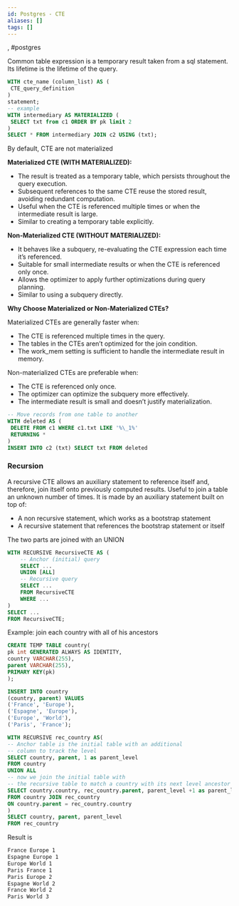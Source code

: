 ```yaml
---
id: Postgres - CTE
aliases: []
tags: []
---
```


, #postgres

Common table expression is a temporary result taken from a sql statement. Its lifetime is the lifetime of the query.

```sql
WITH cte_name (column_list) AS (
 CTE_query_definition
)
statement;
-- example
WITH intermediary AS MATERIALIZED (
 SELECT txt from c1 ORDER BY pk limit 2
)
SELECT * FROM intermediary JOIN c2 USING (txt);
```

By default, CTE are not materialized

**Materialized CTE (WITH MATERIALIZED):**

- The result is treated as a temporary table, which persists throughout the query execution.
- Subsequent references to the same CTE reuse the stored result, avoiding redundant computation.
- Useful when the CTE is referenced multiple times or when the intermediate result is large.
- Similar to creating a temporary table explicitly.

**Non-Materialized CTE (WITHOUT MATERIALIZED):**

- It behaves like a subquery, re-evaluating the CTE expression each time it’s referenced.
- Suitable for small intermediate results or when the CTE is referenced only once.
- Allows the optimizer to apply further optimizations during query planning.
- Similar to using a subquery directly.

**Why Choose Materialized or Non-Materialized CTEs?**

Materialized CTEs are generally faster when:

- The CTE is referenced multiple times in the query.
- The tables in the CTEs aren’t optimized for the join condition.
- The work_mem setting is sufficient to handle the intermediate result in memory.

Non-materialized CTEs are preferable when:

- The CTE is referenced only once.
- The optimizer can optimize the subquery more effectively.
- The intermediate result is small and doesn’t justify materialization.

```sql
-- Move records from one table to another
WITH deleted AS (
 DELETE FROM c1 WHERE c1.txt LIKE '%\_1%'
 RETURNING *
)
INSERT INTO c2 (txt) SELECT txt FROM deleted
```

### Recursion

A recursive CTE allows an auxiliary statement to reference itself and, therefore, join itself onto previously computed results. Useful to join a table an unknown number of times.
It is made by an auxiliary statement built on top of:

- A non recursive statement, which works as a bootstrap statement
- A recursive statement that references the bootstrap statement or itself

The two parts are joined with an UNION

```sql
WITH RECURSIVE RecursiveCTE AS (
    -- Anchor (initial) query
    SELECT ...
    UNION [ALL]
    -- Recursive query
    SELECT ...
    FROM RecursiveCTE
    WHERE ...
)
SELECT ...
FROM RecursiveCTE;
```

Example: join each country with all of his ancestors

```sql
CREATE TEMP TABLE country(
pk int GENERATED ALWAYS AS IDENTITY,
country VARCHAR(255),
parent VARCHAR(255),
PRIMARY KEY(pk)
);

INSERT INTO country
(country, parent) VALUES
('France', 'Europe'),
('Espagne', 'Europe'),
('Europe', 'World'),
('Paris', 'France');

WITH RECURSIVE rec_country AS(
-- Anchor table is the initial table with an additional
-- column to track the level
SELECT country, parent, 1 as parent_level
FROM country
UNION ALL
-- now we join the initial table with
-- the recursive table to match a country with its next level ancestor
SELECT country.country, rec_country.parent, parent_level +1 as parent_level
FROM country JOIN rec_country
ON country.parent = rec_country.country
)
SELECT country, parent, parent_level
FROM rec_country
```

Result is

```txt
France Europe 1
Espagne Europe 1
Europe World 1
Paris France 1
Paris Europe 2
Espagne World 2
France World 2
Paris World 3
```

